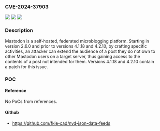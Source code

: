 ### [CVE-2024-37903](https://cve.mitre.org/cgi-bin/cvename.cgi?name=CVE-2024-37903)
![](https://img.shields.io/static/v1?label=Product&message=mastodon&color=blue)
![](https://img.shields.io/static/v1?label=Version&message=%3D%20%3E%3D%202.6.0%2C%20%3C%204.1.18%20&color=brighgreen)
![](https://img.shields.io/static/v1?label=Vulnerability&message=CWE-862%3A%20Missing%20Authorization&color=brighgreen)

### Description

Mastodon is a self-hosted, federated microblogging platform. Starting in version 2.6.0 and prior to versions 4.1.18 and 4.2.10, by crafting specific activities, an attacker can extend the audience of a post they do not own to other Mastodon users on a target server, thus gaining access to the contents of a post not intended for them. Versions 4.1.18 and 4.2.10 contain a patch for this issue.

### POC

#### Reference
No PoCs from references.

#### Github
- https://github.com/fkie-cad/nvd-json-data-feeds

